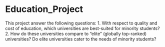 # Education_Project
 This project answer the following questions: 1. With respect to quality and cost of education, which universities are best-suited for minority students? 2. How do these universities compare to “elite” (globally top-ranked) universities? Do elite universities cater to the needs of minority students?
